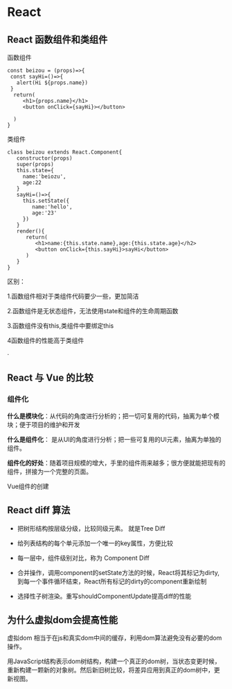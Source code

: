 # React

## React 函数组件和类组件

函数组件

```
const beizou = (props)=>{
 const sayHi=()=>{
   alert(Hi ${props.name})
 }
  return(
     <h1>{props.name}</h1>
     <button onClick={sayHi}></button>
     
  )
}
```

类组件

```
class beizou extends React.Component{
   constructor(props)
   super(props)
   this.state={
     name:'beiozu',
     age:22
   }
   sayHi=()=>{
     this.setState({
        name:'hello',
        age:'23'
     })
   }
   render(){
      return(
         <h1>name:{this.state.name},age:{this.state.age}</h2>
         <button onClick={this.sayHi}>sayHi</button>
      )
   }
}
```

区别：

1.函数组件相对于类组件代码要少一些，更加简洁

2.函数组件是无状态组件，无法使用state和组件的生命周期函数

3.函数组件没有this,类组件中要绑定this

4函数组件的性能高于类组件

·	

## React 与 Vue 的比较

### 组件化

**什么是模块化**：从代码的角度进行分析的；把一切可复用的代码，抽离为单个模块；便于项目的维护和开发

**什么是组件化**： 是从UI的角度进行分析；把一些可复用的UI元素，抽离为单独的组件。

**组件化的好处**：随着项目规模的增大，手里的组件雨来越多；很方便就能把现有的组件，拼接为一个完整的页面。

Vue组件的创建





## React diff 算法

- 把树形结构按层级分级，比较同级元素。   就是Tree Diff

- 给列表结构的每个单元添加一个唯一的key属性，方便比较

- 每一层中，组件级别对比，称为  Component Diff

- 合并操作，调用component的setState方法的时候，React将其标记为dirty,到每一个事件循环结束，React所有标记的dirty的component重新绘制

- 选择性子树渲染。重写shouldComponentUpdate提高diff的性能

    

## 为什么虚拟dom会提高性能

虚拟dom 相当于在js和真实dom中间的缓存，利用dom算法避免没有必要的dom操作。



用JavaScript结构表示dom树结构，构建一个真正的dom树，当状态变更时候，重新构建一颗新的对象树。然后新旧树比较，将差异应用到真正的dom树中，更新视图。

